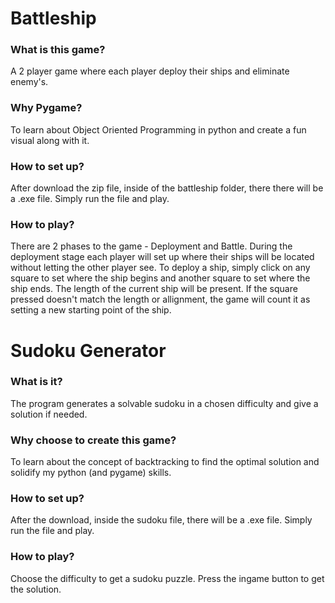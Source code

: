 # Battleship

### What is this game?
A 2 player game where each player deploy their ships and eliminate enemy's.

### Why Pygame?
To learn about Object Oriented Programming in python and create a fun visual along with it.

### How to set up?
After download the zip file, inside of the battleship folder, there there will be a .exe file. Simply run the file and play.

### How to play?
There are 2 phases to the game - Deployment and Battle.
During the deployment stage each player will set up where their ships will be located without letting the other player see. To deploy a ship, simply click on any square
to set where the ship begins and another square to set where the ship ends. The length of the current ship will be present. If the square pressed doesn't match the length
or allignment, the game will count it as setting a new starting point of the ship.

# Sudoku Generator

### What is it?
The program generates a solvable sudoku in a chosen difficulty and give a solution if needed.

### Why choose to create this game?
To learn about the concept of backtracking to find the optimal solution and solidify my python (and pygame) skills.

### How to set up?
After the download, inside the sudoku file, there will be a .exe file. Simply run the file and play.

### How to play?
Choose the difficulty to get a sudoku puzzle. Press the ingame button to get the solution.
